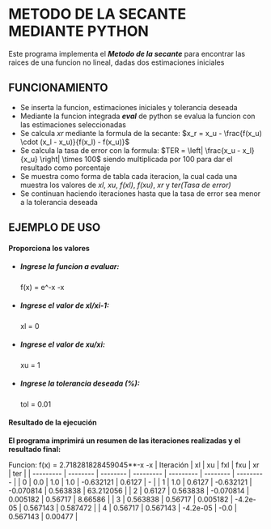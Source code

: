 # METODO DE LA SECANTE MEDIANTE PYTHON
Este programa implementa el ***Metodo de la secante*** para encontrar las raices de una funcion no lineal, dadas dos estimaciones iniciales

## FUNCIONAMIENTO
- Se inserta la funcion, estimaciones iniciales y tolerancia deseada
- Mediante la funcion integrada ***eval*** de python se evalua la funcion con las estimaciones seleccionadas
- Se calcula *xr* mediante la formula de la secante: $x_r = x_u - \frac{f(x_u) \cdot (x_l - x_u)}{f(x_l) - f(x_u)}$
- Se calcula la tasa de error con la formula: $TER = \left| \frac{x_u - x_l}{x_u} \right| \times 100$ siendo multiplicada por 100 para dar el resultado como porcentaje
- Se muestra como forma de tabla cada iteracion, la cual cada una muestra los valores de *xl*, *xu*, *f(xl)*, *f(xu)*, *xr* y *ter(Tasa de error)*
- Se continuan haciendo iteraciones hasta que la tasa de error sea menor a la tolerancia deseada

## EJEMPLO DE USO
#### Proporciona los valores
- ##### **Ingrese la funcion a evaluar:**
  f(x) = e^-x -x
- ##### **Ingrese el valor de xl/xi-1:**
  xl = 0
- ##### **Ingrese el valor de xu/xi:**
  xu = 1
- ##### **Ingrese la tolerancia deseada (%):**
  tol = 0.01
  
#### Resultado de la ejecución
**El programa imprimirá un resumen de las iteraciones realizadas y el resultado final:**

Funcion: f(x) = 2.718281828459045**-x -x
| Iteración | xl       | xu       | fxl       | fxu       | xr       | ter       |
| --------- | -------- | -------- | --------- | --------- | -------- | --------- |
| 0         | 0.0      | 1.0      | 1.0       | -0.632121 | 0.6127   | -         |
| 1         | 1.0      | 0.6127   | -0.632121 | -0.070814 | 0.563838 | 63.212056 |
| 2         | 0.6127   | 0.563838 | -0.070814 | 0.005182  | 0.56717  | 8.66586   |
| 3         | 0.563838 | 0.56717  | 0.005182  | -4.2e-05  | 0.567143 | 0.587472  |
| 4         | 0.56717  | 0.567143 | -4.2e-05  | -0.0      | 0.567143 | 0.00477   |

